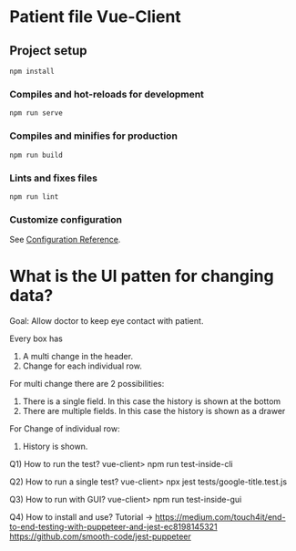 # Patient file Vue-Client

## Project setup
```
npm install
```

### Compiles and hot-reloads for development
```
npm run serve
```

### Compiles and minifies for production
```
npm run build
```

### Lints and fixes files
```
npm run lint
```

### Customize configuration
See [Configuration Reference](https://cli.vuejs.org/config/).


# What is the UI patten for changing data?

Goal: Allow doctor to keep eye contact with patient.

Every box has 
   1. A multi change in the header. 
   2. Change for each individual row.

For multi change there are 2 possibilities:
   1. There is a single field. 
        In this case the history is shown at the bottom
   2. There are multiple fields.
        In this case the history is shown as a drawer

For Change of individual row:
   1. History is shown. 

Q1) How to run the test? 
vue-client> npm run test-inside-cli

Q2) How to run a single test? 
vue-client> npx jest tests/google-title.test.js

Q3) How to run with GUI?
vue-client> npm run test-inside-gui

Q4) How to install and use?
Tutorial -> https://medium.com/touch4it/end-to-end-testing-with-puppeteer-and-jest-ec8198145321 
https://github.com/smooth-code/jest-puppeteer